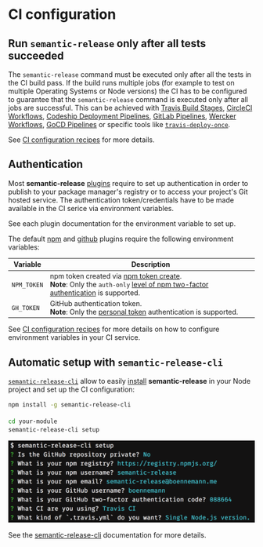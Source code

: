 # CI configuration

## Run `semantic-release` only after all tests succeeded

The `semantic-release` command must be executed only after all the tests in the CI build pass. If the build runs multiple jobs (for example to test on multiple Operating Systems or Node versions) the CI has to be configured to guarantee that the `semantic-release` command is executed only after all jobs are successful. This can be achieved with [Travis Build Stages](https://docs.travis-ci.com/user/build-stages), [CircleCI Workflows](https://circleci.com/docs/2.0/workflows), [Codeship Deployment Pipelines](https://documentation.codeship.com/basic/builds-and-configuration/deployment-pipelines), [GitLab Pipelines](https://docs.gitlab.com/ee/ci/pipelines.html#introduction-to-pipelines-and-jobs), [Wercker Workflows](http://devcenter.wercker.com/docs/workflows), [GoCD Pipelines](https://docs.gocd.org/current/introduction/concepts_in_go.html#pipeline) or specific tools like [`travis-deploy-once`](https://github.com/semantic-release/travis-deploy-once).

See [CI configuration recipes](../recipes/README.md#ci-configurations) for more details.

## Authentication

Most **semantic-release** [plugins](plugins.md) require to set up authentication in order to publish to your package manager's registry or to access your project's Git hosted service. The authentication token/credentials have to be made available in the CI serice via environment variables.

See each plugin documentation for the environment variable to set up.

The default [npm](https://github.com/semantic-release/npm#environment-variables) and [github](https://github.com/semantic-release/github#environment-variables) plugins require the following environment variables:

| Variable    | Description                                                                                                                                                                                                                                                                                                               |
|-------------|---------------------------------------------------------------------------------------------------------------------------------------------------------------------------------------------------------------------------------------------------------------------------------------------------------------------------|
| `NPM_TOKEN` | npm token created via [npm token create](https://docs.npmjs.com/getting-started/working_with_tokens#how-to-create-new-tokens).<br/>**Note**: Only the `auth-only` [level of npm two-factor authentication](https://docs.npmjs.com/getting-started/using-two-factor-authentication#levels-of-authentication) is supported. |
| `GH_TOKEN`  | GitHub authentication token.<br/>**Note**: Only the [personal token](https://help.github.com/articles/creating-a-personal-access-token-for-the-command-line) authentication is supported.                                                                                                                                 |

See [CI configuration recipes](../recipes/README.md#ci-configurations) for more details on how to configure environment variables in your CI service.

## Automatic setup with `semantic-release-cli`

[`semantic-release-cli`](https://github.com/semantic-release/cli) allow to easily [install](installation.md) **semantic-release** in your Node project and set up the CI configuration:

```bash
npm install -g semantic-release-cli

cd your-module
semantic-release-cli setup
```

![dialogue](media/semantic-release-cli.png)

See the [semantic-release-cli](https://github.com/semantic-release/cli#what-it-does) documentation for more details.
